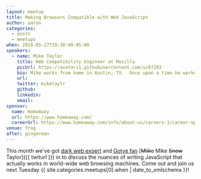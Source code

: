 ```yaml
---
layout: meetup
title: Making Browsers Compatible with Web JavaScript
author: aaron
categories:
  - posts
  - meetups
when: 2016-05-17T19:30:00-05:00
speakers:
  - name: Mike Taylor
    title: Web Compatibility Engineer at Mozilla
    picUrl: https://avatars1.githubusercontent.com/u/67283
    bio: Mike works from home in Austin, TX.  Once upon a time he worked at Opera Software as a Web Opener, whatever that means.
    url:
    twitter: miketaylr
    github:
    linkedin:
    email:
sponsor:
  name: HomeAway
  url: https://www.homeaway.com/
  careerUrl: https://www.homeaway.com/info/about-us/careers-1/career-opportunities
venue: frog
after: gingerman
---
```


This month we've got [dark web expert](https://miketaylr.com/posts/2016/04/string-prototype-contains-use-your-own-judgement.html) and [Gotye fan](https://miketaylr.com/posts/2016/02/dispatching-magical-webkit-prefixed-events.html) [<strike>Miike</strike> Mike <strike>Snow</strike> Taylor]({{ twiturl }}) in to discuss the nuances of writing JavaScript that actually works in world-wide web browsing machines. Come out and join us next Tuesday <x-date>{{ site.categories.meetups[0].when | date_to_xmlschema }}</x-date>!
